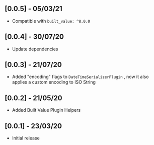 ## [0.0.5] - 05/03/21

* Compatible with `built_value: ^8.0.0`

## [0.0.4] - 30/07/20

* Update dependencies

## [0.0.3] - 21/07/20

* Added "encoding" flags to `DateTimeSerializerPlugin` , now it also applies a custom encoding to ISO String

## [0.0.2] - 21/05/20

* Added Built Value Plugin Helpers

## [0.0.1] - 23/03/20

* Initial release
